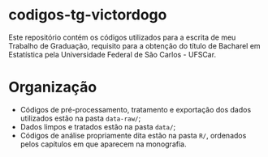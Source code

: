 
# codigos-tg-victordogo

Este repositório contém os códigos utilizados para a escrita de meu Trabalho de Graduação, requisito para a obtenção do título de Bacharel em Estatística pela Universidade Federal de São Carlos - UFSCar.

# Organização

* Códigos de pré-processamento, tratamento e exportação dos dados utilizados estão na pasta `data-raw/`;
* Dados limpos e tratados estão na pasta `data/`;
* Códigos de análise propriamente dita estão na pasta `R/`, ordenados pelos capítulos em que aparecem na monografia.


